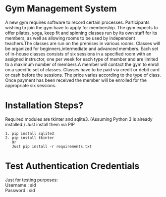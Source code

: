 # Gym Management System

A new gym requires software to record certain processes. Participants wishing to join the gym have to apply for membership. The gym expects to offer pilates, yoga, keep fit and spinning classes run by its own staff for its members, as well as allowing rooms to be used by independent teachers.The classes are run on the premises in various rooms. Classes will be organized for beginners,intermediate and advanced members. Each set of in-house classes consists of six sessions in a specified room with an assigned instructor, one per week for each type of member
and are limited to a maximum number of members.A member will contact the gym to enroll on
a specific set of classes. Classes have to be paid via credit or debit card or cash before the
sessions. The price varies according to the type of class. Once payment has been received the
member will be enrolled for the appropriate six sessions.

# Installation Steps?

Required modules are tkinter and sqlite3. (Assuming Python 3 is already installed.)
Just install them via PIP
```
1. pip install sqlite3
2. pip install tkinter
   Or
   Just pip install -r requirements.txt
```

# Test Authentication Credentials

Just for testing purposes: <br>
Username : sid <br>
Password : sid <br>

